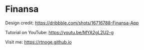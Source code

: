 # Finansa

Design credit: https://dribbble.com/shots/16716788-Finansa-App

Tutorial on YouTube: https://youtu.be/MYA2gL2U2-g

Visit me: https://rtnoge.github.io

